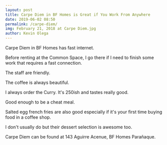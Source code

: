```yaml
--- 
layout: post 
title: Carpe Diem in BF Homes is Great if You Work From Anywhere
date: 2019-06-02 08:50
permalink: /carpe-diem/ 
img: February 21, 2018 at Carpe Diem.jpg
author: Kevin Olega 
--- 
```

Carpe Diem in BF Homes has fast internet.

Before renting at the Common Space, I go there if I need to finish some work that requires a fast connection.

The staff are friendly.

The coffee is always beautiful.

I always order the Curry. It's 250ish and tastes really good. 

Good enough to be a cheat meal.

Salted egg french fries are also good especially if it's your first time buying food in a coffee shop.

I don't usually do but their dessert selection is awesome too.

Carpe Diem can be found at 143 Aguirre Acenue, BF Homes Parañaque.